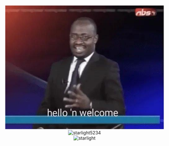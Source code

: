 <p align="center"><img src="https://github.com/starlight5234/starlight5234/blob/main/hello_n_welcome.jpg" alt="Hello 'N Welcome" /><br>
<img src="https://komarev.com/ghpvc/?username=starlight5234&style=flat-square" alt="starlight5234" /><br>
<img src="https://github-readme-stats.vercel.app/api?username=starlight5234&show_icons=true&count_private=true&title_color=333&icon_color=333" alt="starlight" />
